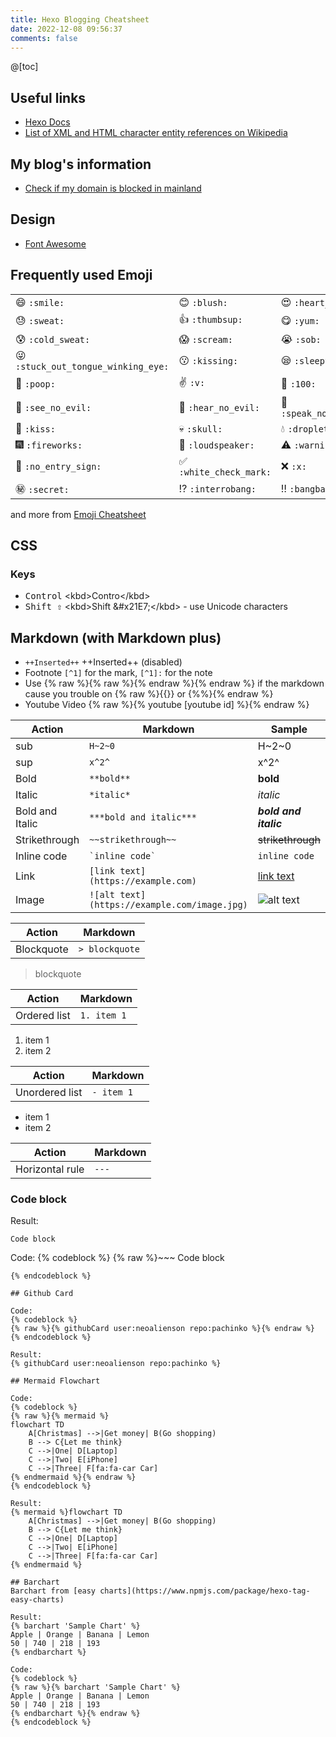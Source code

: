 ```yaml
---
title: Hexo Blogging Cheatsheet
date: 2022-12-08 09:56:37
comments: false
---
```


@[toc]

## Useful links
* [Hexo Docs](https://hexo.io/docs)
* [List of XML and HTML character entity references on Wikipedia](https://en.wikipedia.org/wiki/List_of_XML_and_HTML_character_entity_references)

## My blog's information
* [Check if my domain is blocked in mainland](http://www.viewdns.info/chinesefirewall/?domain=01man.com)

## Design
* [Font Awesome](http://fontawesome.io/icons/#brand)

## Frequently used Emoji
|                         |                                |        |
| ----------------------- | ------------------------------ | ------ |
| :smile: ````:smile:```` | :blush: ````:blush:```` | :heart_eyes: ````:heart_eyes:```` |
| :sweat: ````:sweat:```` | :thumbsup: ````:thumbsup:```` | :yum: ````:yum:```` |
| :cold_sweat: ````:cold_sweat:```` | :scream: ````:scream:```` | :sob: ````:sob:```` |
| :stuck_out_tongue_winking_eye: ````:stuck_out_tongue_winking_eye:```` | :kissing: ````:kissing:```` | :sleepy: ````:sleepy:```` |
| :poop: ````:poop:````   | :v: ````:v:```` | :100: ````:100:```` |
| :see_no_evil: ````:see_no_evil:```` | :hear_no_evil: ````:hear_no_evil:```` | :speak_no_evil: ````:speak_no_evil:```` |
| :kiss: ````:kiss:````   | :skull: ````:skull:```` | :droplet: ````:droplet:```` |
| :fireworks: ````:fireworks:```` | :loudspeaker: ````:loudspeaker:```` | :warning: ````:warning:```` |
| :no_entry_sign: ````:no_entry_sign:```` | :white_check_mark: ````:white_check_mark:```` | :x: ````:x:```` |
| :secret: ````:secret:```` | :interrobang: ````:interrobang:```` | :bangbang: ````:bangbang:```` |

and more from [Emoji Cheatsheet](https://www.webpagefx.com/tools/emoji-cheat-sheet/)

## CSS
### Keys
* <kbd>Control</kbd> &lt;kbd&gt;Contro&lt;/kbd&gt;
* <kbd>Shift &#x21E7;</kbd> &lt;kbd&gt;Shift &amp;#x21E7;&lt;/kbd&gt; - use Unicode characters

## Markdown (with Markdown plus)
* `++Inserted++` ++Inserted++ (disabled)
* Footnote ```[^1]``` for the mark, ```[^1]:``` for the note
* Use {% raw %}{% raw %}{% endraw %}{% endraw %} if the markdown cause you trouble on {% raw %}{{}} or {%%}{% endraw %}
* Youtube Video {% raw %}{% youtube [youtube id] %}{% endraw %}

| Action | Markdown | Sample |
| ------ | -------- | ------ |
| sub | `H~2~0` | H~2~0 |
| sup | `x^2^` | x^2^ |
| Bold | `**bold**` | **bold** |
| Italic | `*italic*` | *italic* |
| Bold and Italic | `***bold and italic***` | ***bold and italic*** |
| Strikethrough | `~~strikethrough~~` | ~~strikethrough~~ |
| Inline code | `` `inline code` `` | `inline code` |
| Link | `[link text](https://example.com)` | [link text](https://example.com) |
| Image | `![alt text](https://example.com/image.jpg)` | ![alt text](https://example.com/image.jpg) |

| Action | Markdown | 
| ------ | -------- |
| Blockquote | `> blockquote` | 
> blockquote

| Action | Markdown | 
| ------ | -------- |
| Ordered list | `1. item 1` |
1. item 1
2. item 2

| Action | Markdown | 
| ------ | -------- | 
| Unordered list | `- item 1` |
- item 1
- item 2

| Action | Markdown | 
| ------ | -------- | 
| Horizontal rule | `---` |

### Code block

Result:
~~~
Code block 
~~~

Code:
{% codeblock %}
{% raw %}~~~
Code block 
~~~{% endraw %}
{% endcodeblock %}

## Github Card

Code:
{% codeblock %}
{% raw %}{% githubCard user:neoalienson repo:pachinko %}{% endraw %}
{% endcodeblock %}

Result:
{% githubCard user:neoalienson repo:pachinko %}

## Mermaid Flowchart

Code:
{% codeblock %}
{% raw %}{% mermaid %}
flowchart TD
    A[Christmas] -->|Get money| B(Go shopping)
    B --> C{Let me think}
    C -->|One| D[Laptop]
    C -->|Two| E[iPhone]
    C -->|Three| F[fa:fa-car Car]
{% endmermaid %}{% endraw %}
{% endcodeblock %}

Result:
{% mermaid %}flowchart TD
    A[Christmas] -->|Get money| B(Go shopping)
    B --> C{Let me think}
    C -->|One| D[Laptop]
    C -->|Two| E[iPhone]
    C -->|Three| F[fa:fa-car Car]
{% endmermaid %}

## Barchart
Barchart from [easy charts](https://www.npmjs.com/package/hexo-tag-easy-charts)

Result:
{% barchart 'Sample Chart' %}
Apple | Orange | Banana | Lemon
50 | 740 | 218 | 193
{% endbarchart %}

Code:
{% codeblock %}
{% raw %}{% barchart 'Sample Chart' %}
Apple | Orange | Banana | Lemon
50 | 740 | 218 | 193
{% endbarchart %}{% endraw %}
{% endcodeblock %}
